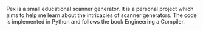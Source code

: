 Pex is a small educational scanner generator. It is a personal project which aims to help me learn about the intricacies of scanner generators. The code is implemented in Python and follows the book Engineering a Compiler. 

